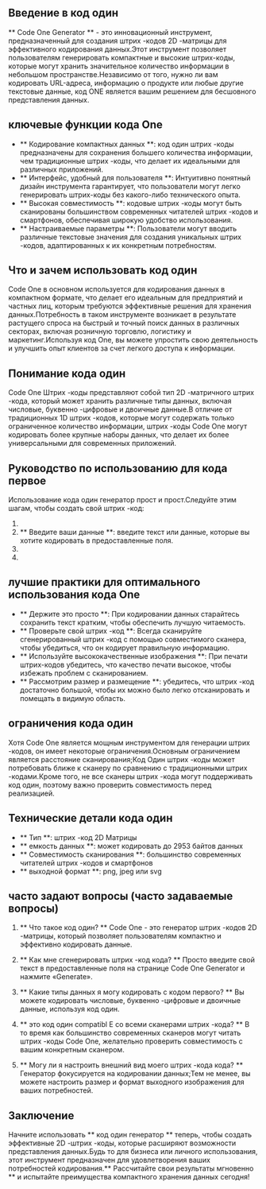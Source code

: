## Введение в код один

** Code One Generator ** - это инновационный инструмент, предназначенный для создания штрих -кодов 2D -матрицы для эффективного кодирования данных.Этот инструмент позволяет пользователям генерировать компактные и высокие штрих-коды, которые могут хранить значительное количество информации в небольшом пространстве.Независимо от того, нужно ли вам кодировать URL-адреса, информацию о продукте или любые другие текстовые данные, код ONE является вашим решением для бесшовного представления данных.

## ключевые функции кода One

- ** Кодирование компактных данных **: код один штрих -коды предназначены для сохранения большего количества информации, чем традиционные штрих -коды, что делает их идеальными для различных приложений.
- ** Интерфейс, удобный для пользователя **: Интуитивно понятный дизайн инструмента гарантирует, что пользователи могут легко генерировать штрих-коды без какого-либо технического опыта.
- ** Высокая совместимость **: кодовые штрих -коды могут быть сканированы большинством современных читателей штрих -кодов и смартфонов, обеспечивая широкую удобство использования.
- ** Настраиваемые параметры **: Пользователи могут вводить различные текстовые значения для создания уникальных штрих -кодов, адаптированных к их конкретным потребностям.

## Что и зачем использовать код один

Code One в основном используется для кодирования данных в компактном формате, что делает его идеальным для предприятий и частных лиц, которым требуются эффективные решения для хранения данных.Потребность в таком инструменте возникает в результате растущего спроса на быстрый и точный поиск данных в различных секторах, включая розничную торговлю, логистику и маркетинг.Используя код One, вы можете упростить свою деятельность и улучшить опыт клиентов за счет легкого доступа к информации.

## Понимание кода один

Code One Штрих -коды представляют собой тип 2D -матричного штрих -кода, который может хранить различные типы данных, включая числовые, буквенно -цифровые и двоичные данные.В отличие от традиционных 1D штрих -кодов, которые могут содержать только ограниченное количество информации, штрих -коды Code One могут кодировать более крупные наборы данных, что делает их более универсальными для современных приложений.

## Руководство по использованию для кода первое

Использование кода один генератор прост и прост.Следуйте этим шагам, чтобы создать свой штрих -код:

1.
2. ** Введите ваши данные **: введите текст или данные, которые вы хотите кодировать в предоставленные поля.
3.
4.

## лучшие практики для оптимального использования кода One

- ** Держите это просто **: При кодировании данных старайтесь сохранить текст кратким, чтобы обеспечить лучшую читаемость.
- ** Проверьте свой штрих -код **: Всегда сканируйте сгенерированный штрих -код с помощью совместимого сканера, чтобы убедиться, что он кодирует правильную информацию.
- ** Используйте высококачественные изображения **: При печати штрих-кодов убедитесь, что качество печати высокое, чтобы избежать проблем с сканированием.
- ** Рассмотрим размер и размещение **: убедитесь, что штрих -код достаточно большой, чтобы их можно было легко отсканировать и помещать в видимую область.

## ограничения кода один

Хотя Code One является мощным инструментом для генерации штрих -кодов, он имеет некоторые ограничения.Основным ограничением является расстояние сканирования;Код Один штрих -коды может потребовать ближе к сканеру по сравнению с традиционными штрих -кодами.Кроме того, не все сканеры штрих -кода могут поддерживать код один, поэтому важно проверить совместимость перед реализацией.

## Технические детали кода один

- ** Тип **: штрих -код 2D Матрицы
- ** емкость данных **: может кодировать до 2953 байтов данных
- ** Совместимость сканирования **: большинство современных читателей штрих -кодов и смартфонов
- ** выходной формат **: png, jpeg или svg

## часто задают вопросы (часто задаваемые вопросы)

1. ** Что такое код один? **
Code One - это генератор штрих -кодов 2D -матрицы, который позволяет пользователям компактно и эффективно кодировать данные.

2. ** Как мне сгенерировать штрих -код кода? **
Просто введите свой текст в предоставленные поля на странице Code One Generator и нажмите «Generate».

3. ** Какие типы данных я могу кодировать с кодом первого? **
Вы можете кодировать числовые, буквенно -цифровые и двоичные данные, используя код один.

4. ** это код один compatibl E со всеми сканерами штрих -кода? **
В то время как большинство современных сканеров могут читать штрих -коды Code One, желательно проверить совместимость с вашим конкретным сканером.

5. ** Могу ли я настроить внешний вид моего штрих -кода кода? **
Генератор фокусируется на кодировании данных;Тем не менее, вы можете настроить размер и формат выходного изображения для ваших потребностей.

## Заключение

Начните использовать ** код один генератор ** теперь, чтобы создать эффективные 2D -штрих -коды, которые расширяют возможности представления данных.Будь то для бизнеса или личного использования, этот инструмент предназначен для удовлетворения ваших потребностей кодирования.** Рассчитайте свои результаты мгновенно ** и испытайте преимущества компактного хранения данных сегодня!